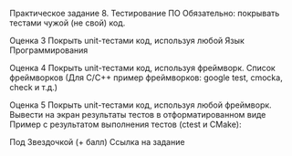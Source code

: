 Практическое задание 8. Тестирование ПО
Обязательно: покрывать тестами чужой (не свой) код.

Оценка 3
Покрыть unit-тестами код, используя любой Язык Программирования

Оценка 4
Покрыть unit-тестами код, используя фреймворк. Список фреймворков
(Для C/C++ пример фреймворков: google test, cmocka, check и т.д.)

Оценка 5
Покрыть unit-тестами код, используя любой фреймворк. Вывести на экран результаты тестов в отформатированном виде 
Пример с результатом выполнения тестов (ctest и CMake):
 

Под Звездочкой (+ балл)
Ссылка на задание
